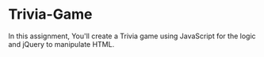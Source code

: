 # Trivia-Game
In this assignment, You'll create a Trivia game using JavaScript for the logic and jQuery to manipulate HTML.
